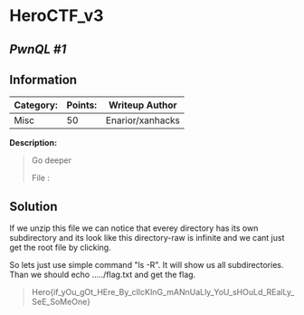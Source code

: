 # __HeroCTF_v3__ 
## _PwnQL #1_

## Information

**Category:** | **Points:** | **Writeup Author**
--- | --- | ---
Misc | 50 | Enarior/xanhacks

**Description:** 

> Go deeper 
>
>File : 


## Solution
If we unzip this file we can notice that everey directory has its own subdirectory and its look like this directory-raw is infinite and we cant just get the root file by clicking.

So lets just use simple command "ls -R". It will show us all subdirectories. Than we should echo ...../flag.txt and get the flag.


> Hero{if_yOu_gOt_HEre_By_clIcKInG_mANnUaLly_YoU_sHOuLd_REalLy_SeE_SoMeOne}
